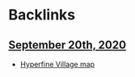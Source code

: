 
# Backlinks
## [September 20th, 2020](<September 20th, 2020.md>)
- [Hyperfine Village map](<Hyperfine Village map.md>)

